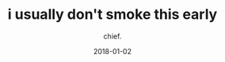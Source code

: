 ---
title: "i usually don't smoke this early"
subtitle: "chief."
customForwardUrl: "https://www.youtube.com/watch?v=Z_0gpj-p_EA"
displayImg: "https://img.youtube.com/vi/Z_0gpj-p_EA/0.jpg"
date: "2018-01-02"
newTab: true 
---